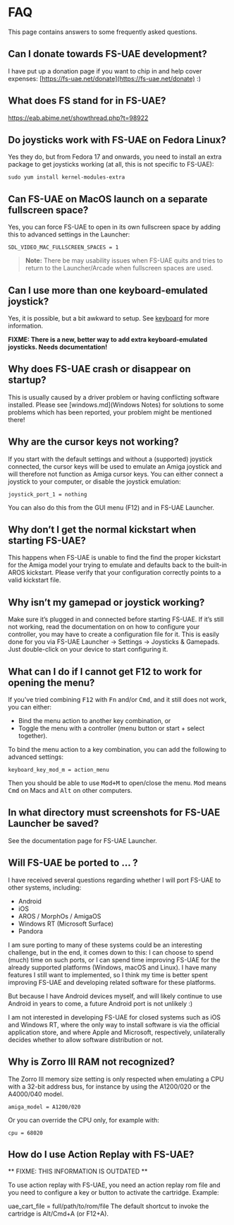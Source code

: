 # FAQ

This page contains answers to some frequently asked questions.

## Can I donate towards FS-UAE development?

I have put up a donation page if you want to chip in and help cover expenses:
[https://fs-uae.net/donate](https://fs-uae.net/donate) :)

## What does FS stand for in FS-UAE?

https://eab.abime.net/showthread.php?t=98922

## Do joysticks work with FS-UAE on Fedora Linux?

Yes they do, but from Fedora 17 and onwards, you need to install an extra
package to get joysticks working (at all, this is not specific to FS-UAE):

    sudo yum install kernel-modules-extra

## Can FS-UAE on MacOS launch on a separate fullscreen space?

Yes, you can force FS-UAE to open in its own fullscreen space by adding this
to advanced settings in the Launcher:

    SDL_VIDEO_MAC_FULLSCREEN_SPACES = 1

> **Note:** There be may usability issues when FS-UAE quits and tries to
> return to the Launcher/Arcade when fullscreen spaces are used.

## Can I use more than one keyboard-emulated joystick?

Yes, it is possible, but a bit awkward to setup. See [keyboard](keyboard.md)
for more information.

**FIXME: There is a new, better way to add extra keyboard-emulated joysticks.
Needs documentation!**

## Why does FS-UAE crash or disappear on startup?

This is usually caused by a driver problem or having conflicting software
installed. Please see [windows.md](Windows Notes) for solutions to some
problems which has been reported, your problem might be mentioned there!

## Why are the cursor keys not working?

If you start with the default settings and without a (supported) joystick
connected, the cursor keys will be used to emulate an Amiga joystick and
will therefore not function as Amiga cursor keys. You can either connect
a joystick to your computer, or disable the joystick emulation:

    joystick_port_1 = nothing

You can also do this from the GUI menu (F12) and in FS-UAE Launcher.

## Why don’t I get the normal kickstart when starting FS-UAE?

This happens when FS-UAE is unable to find the find the proper kickstart for
the Amiga model your trying to emulate and defaults back to the built-in AROS
kickstart. Please verify that your configuration correctly points to a valid
kickstart file.

## Why isn’t my gamepad or joystick working?

Make sure it’s plugged in and connected before starting FS-UAE. If it’s still
not working, read the documentation on on how to configure your controller,
you may have to create a configuration file for it. This is easily done for
you via FS-UAE Launcher -> Settings -> Joysticks & Gamepads. Just
double-click on your device to start configuring it.

## What can I do if I cannot get F12 to work for opening the menu?

If you've tried combining <kbd>F12</kbd> with <kbd>Fn</kbd> and/or
<kbd>Cmd</kbd>, and it still does not work, you can either:

- Bind the menu action to another key combination, or
- Toggle the menu with a controller (menu button or start + select together).

To bind the menu action to a key combination, you can add the following
to advanced settings:

    keyboard_key_mod_m = action_menu

Then you should be able to use <kbd>Mod+M</kbd> to open/close the menu.
<kbd>Mod</kbd> means <kbd>Cmd</kbd> on Macs and <kbd>Alt</kbd> on other
computers.

## In what directory must screenshots for FS-UAE Launcher be saved?

See the documentation page for FS-UAE Launcher.

## Will FS-UAE be ported to … ?

I have received several questions regarding whether I will port FS-UAE to
other systems, including:

- Android
- iOS
- AROS / MorphOs / AmigaOS
- Windows RT (Microsoft Surface)
- Pandora

I am sure porting to many of these systems could be an interesting challenge,
but in the end, it comes down to this: I can choose to spend (much) time on
such ports, or I can spend time improving FS-UAE for the already supported
platforms (Windows, macOS and Linux). I have many features I still want to
implemented, so I think my time is better spent improving FS-UAE and
developing related software for these platforms.

But because I have Android devices myself, and will likely continue to use
Android in years to come, a future Android port is not unlikely :)

I am not interested in developing FS-UAE for closed systems such as iOS and
Windows RT, where the only way to install software is via the official
application store, and where Apple and Microsoft, respectively, unilaterally
decides whether to allow software distribution or not.

## Why is Zorro III RAM not recognized?

The Zorro III memory size setting is only respected when emulating a CPU
with a 32-bit address bus, for instance by using the A1200/020 or the
A4000/040 model.

    amiga_model = A1200/020

Or you can override the CPU only, for example with:

    cpu = 68020

## How do I use Action Replay with FS-UAE?

** FIXME: THIS INFORMATION IS OUTDATED **

To use action replay with FS-UAE, you need an action replay rom file and you
need to configure a key or button to activate the cartridge. Example:

uae_cart_file = full/path/to/rom/file
The default shortcut to invoke the cartridge is Alt/Cmd+A (or F12+A).

